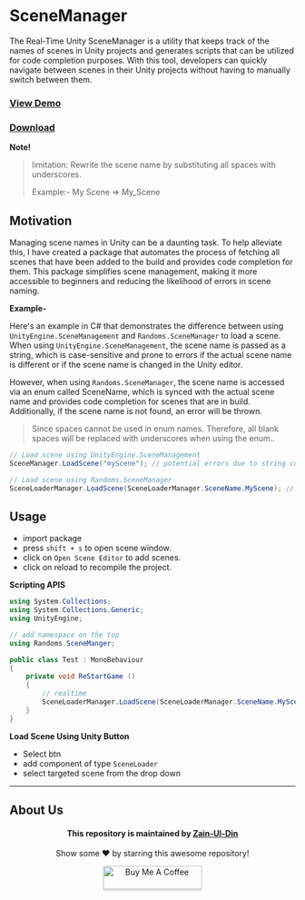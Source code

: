 # SceneManager


The Real-Time Unity SceneManager is a utility that keeps track of the names of scenes in Unity projects and generates scripts that can be utilized for code completion purposes. With this tool, developers can quickly navigate between scenes in their Unity projects without having to manually switch between them.

### [View Demo](https://www.youtube.com/watch?v=uomME14JcSc)
### [Download](Zain-ul-din/Unity-SceneManager/raw/master/SceneManager.unitypackage)

**Note!**
>limitation: Rewrite the scene name by substituting all spaces with underscores.
>
>Example:- My Scene => My_Scene

## Motivation

Managing scene names in Unity can be a daunting task. To help alleviate this, I have created a package that automates the process of fetching all scenes that have been added to the build and provides code completion for them. This package simplifies scene management, making it more accessible to beginners and reducing the likelihood of errors in scene naming.

**Example-**


Here's an example in C# that demonstrates the difference between using `UnityEngine.SceneManagement` and `Randoms.SceneManager` to load a scene. When using `UnityEngine.SceneManagement`, the scene name is passed as a string, which is case-sensitive and prone to errors if the actual scene name is different or if the scene name is changed in the Unity editor. 

However, when using `Randoms.SceneManager`, the scene name is accessed via an enum called SceneName, which is synced with the actual scene name and provides code completion for scenes that are in build. Additionally, if the scene name is not found, an error will be thrown.
> Since spaces cannot be used in enum names. Therefore, all blank spaces will be replaced with underscores when using the enum..

```c#
// Load scene using UnityEngine.SceneManagement
SceneManager.LoadScene("myScene"); // potential errors due to string comparison

// Load scene using Randoms.SceneManager
SceneLoaderManager.LoadScene(SceneLoaderManager.SceneName.MyScene); // synced with actual scene name, error handling and code completion provided by the enum
```

## Usage

- import package
- press `shift + s` to open scene window.
- click on `Open Scene Editor` to add scenes.
- click on reload to recompile the project.


**Scripting APIS**
```c#
using System.Collections;
using System.Collections.Generic;
using UnityEngine;

// add namespace on the top
using Randoms.SceneManger;

public class Test : MonoBehaviour
{
    private void ReStartGame ()
    {
        // realtime 
        SceneLoaderManager.LoadScene(SceneLoaderManager.SceneName.MyScene);
    }
}

```


**Load Scene Using Unity Button**

- Select btn
- add component of type `SceneLoader`
- select targeted scene from the drop down


-----

## About Us


<div align="center">
<h4 font-weight="bold">This repository is maintained by <a href="https://github.com/Zain-ul-din">Zain-Ul-Din</a></h4>
<p> Show some ❤️ by starring this awesome repository! </p>
</div>


<div align="center">
<a href="https://www.buymeacoffee.com/zainuldin" target="_blank"><img src="https://www.buymeacoffee.com/assets/img/custom_images/orange_img.png" alt="Buy Me A Coffee" style="height: 41px !important;width: 174px !important;box-shadow: 0px 3px 2px 0px rgba(190, 190, 190, 0.5) !important;-webkit-box-shadow: 0px 3px 2px 0px rgba(190, 190, 190, 0.5) !important;" ></a>

</div>
